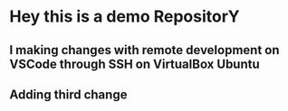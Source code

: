 # Hey this is a demo RepositorY
## I making changes with remote development on VSCode through SSH on VirtualBox Ubuntu

## Adding third change